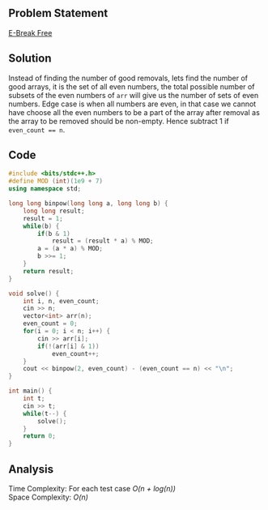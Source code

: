 ## Problem Statement
[E-Break Free](https://www.codechef.com/problems/REMOSET)

## Solution
Instead of finding the number of good removals, lets find the number of good arrays, it is the set of all even numbers, the total possible number of subsets of the even numbers of `arr` will give us the number of sets of even numbers. Edge case is when all numbers are even, in that case we cannot have choose all the even numbers to be a part of the array after removal as the array to be removed should be non-empty. Hence subtract 1 if `even_count == n`.

## Code

```cpp
#include <bits/stdc++.h>
#define MOD (int)(1e9 + 7)
using namespace std;

long long binpow(long long a, long long b) {
    long long result;
    result = 1;
    while(b) {
        if(b & 1) 
            result = (result * a) % MOD;
        a = (a * a) % MOD;
        b >>= 1;
    }
    return result;
}

void solve() {
    int i, n, even_count;
    cin >> n;
    vector<int> arr(n);
    even_count = 0;
    for(i = 0; i < n; i++) {
        cin >> arr[i];
        if(!(arr[i] & 1))
            even_count++;
    }
    cout << binpow(2, even_count) - (even_count == n) << "\n";
}

int main() {
	int t;
	cin >> t;
	while(t--) {
	    solve();
	}
	return 0;
}

```

## Analysis
Time Complexity: For each test case <i>O(n + log(n))</i>
<br>
Space Complexity: <i>O(n)</i>
